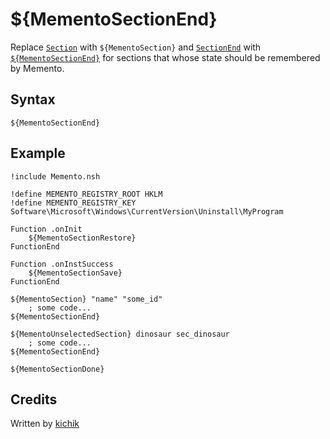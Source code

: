 # ${MementoSectionEnd}

Replace [`Section`][1] with `${MementoSection}` and [`SectionEnd`][2] with [`${MementoSectionEnd}`][3]
for sections that whose state should be remembered by Memento.

## Syntax

    ${MementoSectionEnd}

## Example

    !include Memento.nsh

    !define MEMENTO_REGISTRY_ROOT HKLM
    !define MEMENTO_REGISTRY_KEY Software\Microsoft\Windows\CurrentVersion\Uninstall\MyProgram

    Function .onInit
        ${MementoSectionRestore}
    FunctionEnd

    Function .onInstSuccess
        ${MementoSectionSave}
    FunctionEnd

    ${MementoSection} "name" "some_id"
        ; some code...
    ${MementoSectionEnd}

    ${MementoUnselectedSection} dinosaur sec_dinosaur
        ; some code...
    ${MementoSectionEnd}

    ${MementoSectionDone}

## Credits

Written by [kichik][4]

[1]: ../../Reference/Section.md
[2]: ../../Reference/SectionEnd.md
[3]: MementoSectionEnd.md
[4]: http://nsis.sourceforge.net/User:Kichik
